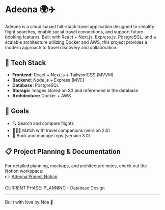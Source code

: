 # Adeona 🌍✈️

Adeona is a cloud-based full-stack travel application designed to simplify flight searches, enable social travel connections, and support future booking features. Built with React + Next.js, Express.js, PostgreSQL, and a scalable architecture utilizing Docker and AWS, this project provides a modern approach to travel discovery and collaboration.

## 🧩 Tech Stack
- **Frontend:** React + Next.js + TailwindCSS (MVVM)
- **Backend:** Node.js + Express (MVC)
- **Database:** PostgreSQL
- **Storage:** Images stored on S3 and referenced in the database
- **Architecture:** Docker + AWS

## 🚀 Goals
- 🔍 Search and compare flights
- 🧑‍🤝‍🧑 Match with travel companions (version 2.0)
- 🧾 Book and manage trips (version 3.0)

## 📋 Project Planning & Documentation  
For detailed planning, mockups, and architecture notes, check out the Notion workspace:  
👉 [Adeona Project Notion](https://www.notion.so/adeona-1cdb84a4ca8580c19099edc94e679a43?pvs=4)

CURRENT PHASE: PLANNING - Database Design

---

Built with love by Noa 💙

